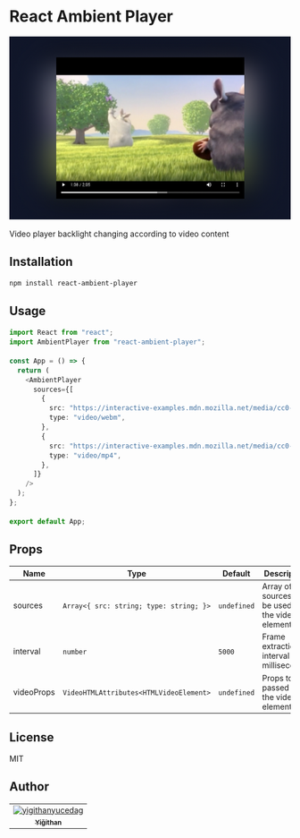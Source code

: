 # React Ambient Player

![Screenshot](docs/preview.png)

Video player backlight changing according to video content

## Installation

```
npm install react-ambient-player
```

## Usage

```typescript jsx
import React from "react";
import AmbientPlayer from "react-ambient-player";

const App = () => {
  return (
    <AmbientPlayer
      sources={[
        {
          src: "https://interactive-examples.mdn.mozilla.net/media/cc0-videos/flower.webm",
          type: "video/webm",
        },
        {
          src: "https://interactive-examples.mdn.mozilla.net/media/cc0-videos/flower.mp4",
          type: "video/mp4",
        },
      ]}
    />
  );
};

export default App;
```

## Props

| Name       | Type                                    | Default     | Description                                       |
| ---------- | --------------------------------------- | ----------- | ------------------------------------------------- |
| sources    | `Array<{ src: string; type: string; }>` | `undefined` | Array of sources to be used by the video element. |
| interval   | `number`                                | `5000`      | Frame extraction interval in milliseconds.        |
| videoProps | `VideoHTMLAttributes<HTMLVideoElement>` | `undefined` | Props to be passed to the video element.          |

## License

MIT

## Author

<table>
<tr>
    <td align="center">
        <a href="https://github.com/yigithanyucedag">
            <img src="https://avatars.githubusercontent.com/u/25598773?v=4" width="100;" alt="yigithanyucedag"/>
            <br />
            <sub><b>Yiğithan</b></sub>
        </a>
    </td></tr>
</table>
